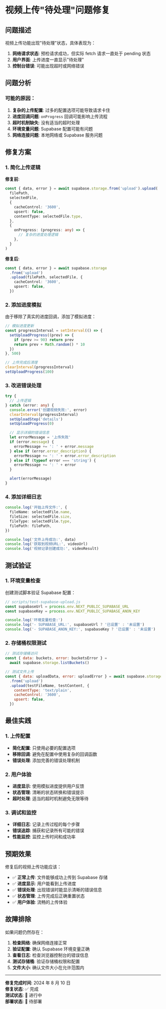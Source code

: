# 视频上传"待处理"问题修复

## 问题描述

视频上传功能出现"待处理"状态，具体表现为：

1. **网络请求状态**: 预检请求成功，但实际 fetch 请求一直处于 pending 状态
2. **用户界面**: 上传进度一直显示"待处理"
3. **控制台错误**: 可能出现超时或网络错误

## 问题分析

### 可能的原因：

1. **复杂的上传配置**: 过多的配置选项可能导致请求卡住
2. **进度回调问题**: `onProgress` 回调可能影响上传流程
3. **超时机制缺失**: 没有适当的超时处理
4. **环境变量问题**: Supabase 配置可能有问题
5. **网络连接问题**: 本地网络或 Supabase 服务问题

## 修复方案

### 1. 简化上传逻辑

**修复前**:

```typescript
const { data, error } = await supabase.storage.from('upload').upload(
  filePath,
  selectedFile,
  {
    cacheControl: '3600',
    upsert: false,
    contentType: selectedFile.type,
  },
  {
    onProgress: (progress: any) => {
      // 复杂的进度处理逻辑
    },
  }
)
```

**修复后**:

```typescript
const { data, error } = await supabase.storage
  .from('upload')
  .upload(filePath, selectedFile, {
    cacheControl: '3600',
    upsert: false,
  })
```

### 2. 添加进度模拟

由于移除了真实的进度回调，添加了模拟进度：

```typescript
// 模拟进度更新
const progressInterval = setInterval(() => {
  setUploadProgress((prev) => {
    if (prev >= 90) return prev
    return prev + Math.random() * 10
  })
}, 500)

// 上传完成后清理
clearInterval(progressInterval)
setUploadProgress(100)
```

### 3. 改进错误处理

```typescript
try {
  // 上传逻辑
} catch (error: any) {
  console.error('创建视频失败:', error)
  clearInterval(progressInterval)
  setUploadStep('details')
  setUploadProgress(0)

  // 显示详细的错误信息
  let errorMessage = '上传失败'
  if (error.message) {
    errorMessage += ': ' + error.message
  } else if (error.error_description) {
    errorMessage += ': ' + error.error_description
  } else if (typeof error === 'string') {
    errorMessage += ': ' + error
  }

  alert(errorMessage)
}
```

### 4. 添加详细日志

```typescript
console.log('开始上传文件:', {
  fileName: selectedFile.name,
  fileSize: selectedFile.size,
  fileType: selectedFile.type,
  filePath: filePath,
})

console.log('文件上传成功:', data)
console.log('获取到视频URL:', videoUrl)
console.log('视频记录创建成功:', videoResult)
```

## 测试验证

### 1. 环境变量检查

创建测试脚本验证 Supabase 配置：

```javascript
// scripts/test-supabase-upload.js
const supabaseUrl = process.env.NEXT_PUBLIC_SUPABASE_URL
const supabaseKey = process.env.NEXT_PUBLIC_SUPABASE_ANON_KEY

console.log('环境变量检查:')
console.log('- SUPABASE_URL:', supabaseUrl ? '已设置' : '未设置')
console.log('- SUPABASE_ANON_KEY:', supabaseKey ? '已设置' : '未设置')
```

### 2. 存储桶权限测试

```javascript
// 测试存储桶访问
const { data: buckets, error: bucketsError } =
  await supabase.storage.listBuckets()

// 测试文件上传
const { data: uploadData, error: uploadError } = await supabase.storage
  .from('upload')
  .upload(testFileName, testContent, {
    contentType: 'text/plain',
    cacheControl: '3600',
    upsert: false,
  })
```

## 最佳实践

### 1. 上传配置

- **简化配置**: 只使用必要的配置选项
- **移除回调**: 避免在配置中使用复杂的回调函数
- **错误处理**: 添加完善的错误处理机制

### 2. 用户体验

- **进度显示**: 使用模拟进度提供用户反馈
- **状态管理**: 清晰的状态转换和错误提示
- **超时处理**: 适当的超时机制避免无限等待

### 3. 调试和监控

- **详细日志**: 记录上传过程的每个步骤
- **错误追踪**: 捕获和记录所有可能的错误
- **性能监控**: 监控上传时间和成功率

## 预期效果

修复后的视频上传功能应该：

- ✅ **正常上传**: 文件能够成功上传到 Supabase 存储
- ✅ **进度显示**: 用户能看到上传进度
- ✅ **错误处理**: 出现错误时能显示清晰的错误信息
- ✅ **状态管理**: 上传完成后正确重置状态
- ✅ **用户体验**: 流畅的上传体验

## 故障排除

如果问题仍然存在：

1. **检查网络**: 确保网络连接正常
2. **验证配置**: 确认 Supabase 环境变量正确
3. **查看日志**: 检查浏览器控制台的错误信息
4. **测试存储桶**: 验证存储桶权限和配置
5. **文件大小**: 确认文件大小在允许范围内

---

**修复完成时间**: 2024 年 8 月 10 日  
**修复状态**: ✅ 完成  
**测试状态**: 🔄 进行中  
**部署状态**: 🔄 待部署
